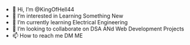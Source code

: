 - 👋 Hi, I’m @KingOfHell44
- 👀 I’m interested in Learning Something New
- 🌱 I’m currently learning Electrical Engineering
- 💞️ I’m looking to collaborate on DSA ANd Web Development Projects
- 📫 How to reach me DM ME

<!---
KingOfHell44/KingOfHell44 is a ✨ special ✨ repository because its `README.md` (this file) appears on your GitHub profile.
You can click the Preview link to take a look at your changes.
--->
